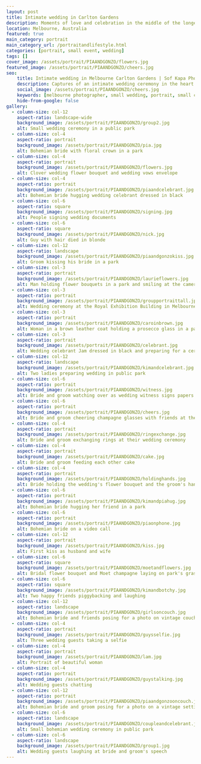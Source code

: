 ```yaml
---
layout: post
title: Intimate wedding in Carlton Gardens
description: Moments of love and celebration in the middle of the longest lockdown in the world
location: Melbourne, Australia
featured: true
main_category: portrait
main_category_url: /portraitandlifestyle.html
categories: [portrait, small event, wedding]
tags: []
cover_image: /assets/portrait/PIAANDGONZO/flowers.jpg
featured_image: /assets/portrait/PIAANDGONZO/cheers.jpg
seo:
    title: Intimate wedding in Melbourne Carlton Gardens | Sof Kapa Photography
    description: Captures of an intimate wedding ceremony in the heart of Melbourne
    social_image: /assets/portrait/PIAANDGONZO/cheers.jpg
    keywords: [melbourne photographer, small wedding, portrait, small ceremony, small event]
    hide-from-google: false
gallery:
  - column-size: col-12
    aspect-ratio: landscape-wide
    background_image: /assets/portrait/PIAANDGONZO/group2.jpg
    alt: Small wedding ceremony in a public park
  - column-size: col-4
    aspect-ratio: portrait
    background_image: /assets/portrait/PIAANDGONZO/pia.jpg
    alt: Bohemian bride with floral crown in a park
  - column-size: col-4
    aspect-ratio: portrait
    background_image: /assets/portrait/PIAANDGONZO/flowers.jpg
    alt: Clover wedding flower bouquet and wedding vows envelope
  - column-size: col-4
    aspect-ratio: portrait
    background_image: /assets/portrait/PIAANDGONZO/piaandcelebrant.jpg
    alt: Bohemian bride hugging wedding celebrant dressed in black
  - column-size: col-6
    aspect-ratio: square
    background_image: /assets/portrait/PIAANDGONZO/signing.jpg
    alt: People signing wedding documents
  - column-size: col-6
    aspect-ratio: square
    background_image: /assets/portrait/PIAANDGONZO/nick.jpg
    alt: Guy with hair died in blonde
  - column-size: col-12
    aspect-ratio: landscape
    background_image: /assets/portrait/PIAANDGONZO/piaandgonzokiss.jpg
    alt: Groom kissing his bride in a park
  - column-size: col-3
    aspect-ratio: portrait
    background_image: /assets/portrait/PIAANDGONZO/laurieflowers.jpg
    alt: Man holding flower bouquets in a park and smiling at the camera
  - column-size: col-3
    aspect-ratio: portrait
    background_image: /assets/portrait/PIAANDGONZO/groupportraittall.jpg
    alt: Wedding ceremony at the Royal Exhibition Building in Melbourne's Carlton Gardens 
  - column-size: col-3
    aspect-ratio: portrait
    background_image: /assets/portrait/PIAANDGONZO/caroinbrown.jpg
    alt: Woman in a brown leather coat holding a prosecco glass in a park
  - column-size: col-3
    aspect-ratio: portrait
    background_image: /assets/portrait/PIAANDGONZO/celebrant.jpg
    alt: Wedding celebrant Jam dressed in black and preparing for a ceremony in the park
  - column-size: col-12
    aspect-ratio: landscape
    background_image: /assets/portrait/PIAANDGONZO/kimandcelebrant.jpg
    alt: Two ladies preparing wedding in public park
  - column-size: col-6
    aspect-ratio: portrait
    background_image: /assets/portrait/PIAANDGONZO/witness.jpg
    alt: Bride and groom watching over as wedding witness signs papers
  - column-size: col-6
    aspect-ratio: portrait
    background_image: /assets/portrait/PIAANDGONZO/cheers.jpg
    alt: Bride and groom cheering champagne glasses with friends at their bohemian wedding
  - column-size: col-4
    aspect-ratio: portrait
    background_image: /assets/portrait/PIAANDGONZO/ringexchange.jpg
    alt: Bride and groom exchanging rings at their wedding ceremony
  - column-size: col-4
    aspect-ratio: portrait
    background_image: /assets/portrait/PIAANDGONZO/cake.jpg
    alt: Bride and groom feeding each other cake
  - column-size: col-4
    aspect-ratio: portrait
    background_image: /assets/portrait/PIAANDGONZO/holdinghands.jpg
    alt: Bride holding the wedding's flower bouquet and the groom's hand
  - column-size: col-6
    aspect-ratio: portrait
    background_image: /assets/portrait/PIAANDGONZO/kimandpiahug.jpg
    alt: Bohemian bride hugging her friend in a park
  - column-size: col-6
    aspect-ratio: portrait
    background_image: /assets/portrait/PIAANDGONZO/piaonphone.jpg
    alt: Bohemian bride on a video call 
  - column-size: col-12
    aspect-ratio: portrait
    background_image: /assets/portrait/PIAANDGONZO/kiss.jpg
    alt: First kiss as husband and wife
  - column-size: col-6
    aspect-ratio: square
    background_image: /assets/portrait/PIAANDGONZO/moetandflowers.jpg
    alt: Bridal flower bouquet and Moet champagne laying on park's grass 
  - column-size: col-6
    aspect-ratio: square
    background_image: /assets/portrait/PIAANDGONZO/kimandbotchy.jpg
    alt: Two happy friends piggybacking and laughing 
  - column-size: col-12
    aspect-ratio: landscape
    background_image: /assets/portrait/PIAANDGONZO/girlsoncouch.jpg
    alt: Bohemian bride and friends posing for a photo on vintage couches
  - column-size: col-4
    aspect-ratio: portrait
    background_image: /assets/portrait/PIAANDGONZO/guysselfie.jpg
    alt: Three wedding guests taking a selfie 
  - column-size: col-4
    aspect-ratio: portrait
    background_image: /assets/portrait/PIAANDGONZO/lam.jpg
    alt: Portrait of beautiful woman
  - column-size: col-4
    aspect-ratio: portrait
    background_image: /assets/portrait/PIAANDGONZO/guystalking.jpg
    alt: Wedding guests chatting
  - column-size: col-12
    aspect-ratio: portrait
    background_image: /assets/portrait/PIAANDGONZO/piaandgonzooncouch.jpg
    alt: Bohemian bride and groom posing for a photo on a vintage setting 
  - column-size: col-6
    aspect-ratio: landscape
    background_image: /assets/portrait/PIAANDGONZO/coupleandcelebrant.jpg
    alt: Small bohemian wedding ceremony in public park
  - column-size: col-6
    aspect-ratio: landscape
    background_image: /assets/portrait/PIAANDGONZO/group1.jpg
    alt: Wedding guests laughing at bride and groom's speech
---
```


